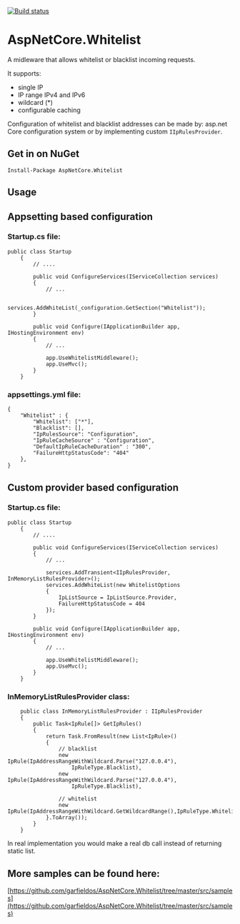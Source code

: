 [![Build status](https://ci.appveyor.com/api/projects/status/d2y382vrdtbnkbgj?svg=true)](https://ci.appveyor.com/project/garfieldos/aspnetcore-whitelist)

# AspNetCore.Whitelist

A midleware that allows whitelist or blacklist incoming requests. 

It supports: 
* single IP
* IP range IPv4 and IPv6
* wildcard (*)
* configurable caching

Configuration of whitelist and blacklist addresses can be made by: asp.net Core configuration system or by implementing custom `IIpRulesProvider`.

## Get in on NuGet
```
Install-Package AspNetCore.Whitelist
```

## Usage

## Appsetting based configuration

### Startup.cs file:
```
public class Startup
    {
        // ....

        public void ConfigureServices(IServiceCollection services)
        {
            // ...

            services.AddWhiteList(_configuration.GetSection("Whitelist"));
        }

        public void Configure(IApplicationBuilder app, IHostingEnvironment env)
        {
            // ...

            app.UseWhitelistMiddleware();
            app.UseMvc();
        }
    }
```

### appsettings.yml file:
```
{
    "Whitelist" : {
        "Whitelist": ["*"],
        "Blacklist": [],
        "IpRulesSource": "Configuration",
        "IpRuleCacheSource" : "Configuration",
        "DefaultIpRuleCacheDuration" : "300",
        "FailureHttpStatusCode": "404"
    },
}
```
## Custom provider based configuration 

### Startup.cs file:
```
public class Startup
    {
        // ....

        public void ConfigureServices(IServiceCollection services)
        {
            // ...
            
            services.AddTransient<IIpRulesProvider, InMemoryListRulesProvider>();
            services.AddWhiteList(new WhitelistOptions
            {
                IpListSource = IpListSource.Provider,
                FailureHttpStatusCode = 404
            });
        }

        public void Configure(IApplicationBuilder app, IHostingEnvironment env)
        {
            // ...

            app.UseWhitelistMiddleware();
            app.UseMvc();
        }
    }

```

### InMemoryListRulesProvider class:

```
    public class InMemoryListRulesProvider : IIpRulesProvider
    {
        public Task<IpRule[]> GetIpRules()
        {
            return Task.FromResult(new List<IpRule>()
            {
                // blacklist
                new IpRule(IpAddressRangeWithWildcard.Parse("127.0.0.4"),
                    IpRuleType.Blacklist),
                new IpRule(IpAddressRangeWithWildcard.Parse("127.0.0.4"),
                    IpRuleType.Blacklist),
                
                // whitelist
                new IpRule(IpAddressRangeWithWildcard.GetWildcardRange(),IpRuleType.Whitelist)
            }.ToArray());
        }
    }
```

In real implementation you would make a real db call instead of returning static list.

## More samples can be found here: 
[https://github.com/garfieldos/AspNetCore.Whitelist/tree/master/src/samples](https://github.com/garfieldos/AspNetCore.Whitelist/tree/master/src/samples)
